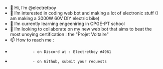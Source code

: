 - 👋 Hi, I’m @electretboy
- 👀 I’m interested in coding web bot and making a lot of electronic stuff (I am making a 3000W 60V DIY electric bike)
- 🌱 I’m currently learning engeeniring in CPGE-PT school
- 💞️ I’m looking to collaborate on my new web bot that aims to beat the most unoying certification : the "Projet Voltaire"
- 📫 How to reach me :
-               - on Discord at : Electretboy #4961
-               - on Github, submit your requests

<!---
electretboy/electretboy is a ✨ special ✨ repository because its `README.md` (this file) appears on your GitHub profile.
You can click the Preview link to take a look at your changes.
--->

